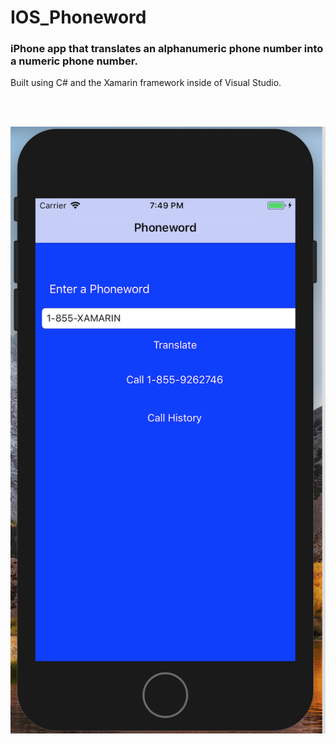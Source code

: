 # IOS_Phoneword

### iPhone app that translates an alphanumeric phone number into a numeric phone number.
Built using C# and the Xamarin framework inside of Visual Studio.

<br><br>

![Alt text](iPhone_Phoneword.png?raw=true "Title")
